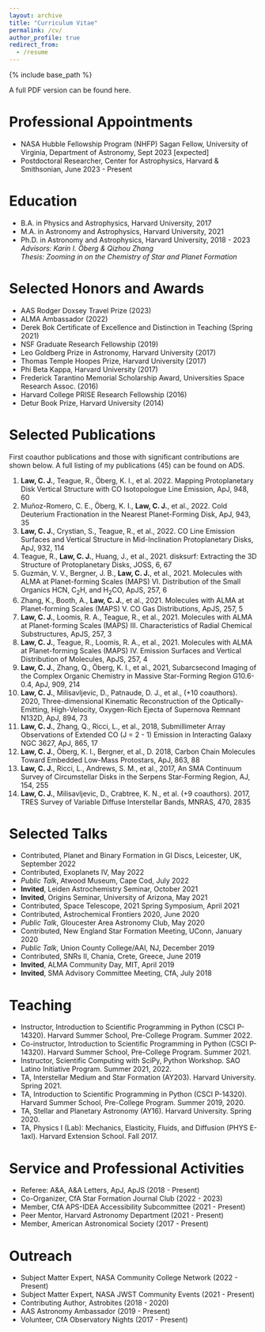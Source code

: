 ```yaml
---
layout: archive
title: "Curriculum Vitae"
permalink: /cv/
author_profile: true
redirect_from:
  - /resume
---
```


{% include base_path %}

A full PDF version can be found <a href="https://claw-astro.github.io/files/Law_CV_Full.pdf" style="text-decoration: none">here</a>.


Professional Appointments
======
* NASA Hubble Fellowship Program (NHFP) Sagan Fellow, University of Virginia, Department of Astronomy, Sept 2023 [expected]
* Postdoctoral Researcher, Center for Astrophysics, Harvard & Smithsonian, June 2023 - Present

Education
======
* B.A. in Physics and Astrophysics, Harvard University, 2017
* M.A. in Astronomy and Astrophysics, Harvard University, 2021
* Ph.D. in Astronomy and Astrophysics, Harvard University, 2018 - 2023<br>        <I>Advisors: Karin I. Öberg & Qizhou Zhang</I><br><I>Thesis: Zooming in on the Chemistry of Star and Planet Formation</I> 


Selected Honors and Awards
======
* AAS Rodger Doxsey Travel Prize (2023)
* ALMA Ambassador (2022)
* Derek Bok Certificate of Excellence and Distinction in Teaching (Spring 2021)
* NSF Graduate Research Fellowship (2019)
* Leo Goldberg Prize in Astronomy, Harvard University (2017)
* Thomas Temple Hoopes Prize, Harvard University (2017)
* Phi Beta Kappa, Harvard University (2017)
* Frederick Tarantino Memorial Scholarship Award, Universities Space Research Assoc. (2016)
* Harvard College PRISE Research Fellowship (2016)
* Detur Book Prize, Harvard University (2014)


Selected Publications
======
First coauthor publications and those with significant contributions are shown below. A full listing of my publications (45) can be found on <a href="https://ui.adsabs.harvard.edu/user/libraries/BR8acQNQQKOJKcsn8H3uVg" style="text-decoration:none">ADS</a>.

<ol>
    <li><b>Law, C. J.</b>, Teague, R., Öberg, K. I., et al. 2022. Mapping Protoplanetary Disk Vertical Structure with CO Isotopologue Line Emission, ApJ, 948, 60</li>
    <li>Muñoz-Romero, C. E., Öberg, K. I., <b>Law, C. J.</b>, et al., 2022. Cold Deuterium Fractionation in the Nearest Planet-Forming Disk, ApJ, 943, 35</li>
    <li><b>Law, C. J.</b>, Crystian, S., Teague, R., et al., 2022. CO Line Emission Surfaces and Vertical Structure in Mid-Inclination Protoplanetary Disks, ApJ, 932, 114</li>
  <li>Teague, R., <b>Law, C. J.</b>, Huang, J., et al., 2021. disksurf: Extracting the 3D Structure of Protoplanetary Disks, JOSS, 6, 67</li>
  <li>Guzmán, V. V., Bergner, J. B., <b>Law, C. J.</b>, et al., 2021. Molecules with ALMA at Planet-forming Scales (MAPS) VI. Distribution of the Small Organics HCN, C<sub>2</sub>H, and H<sub>2</sub>CO, ApJS, 257, 6</li>
   <li>Zhang, K., Booth, A., <b>Law, C. J.</b>, et al., 2021. Molecules with ALMA at Planet-forming Scales (MAPS) V. CO Gas Distributions, ApJS, 257, 5</li>
  <li><b>Law, C. J.</b>, Loomis, R. A., Teague, R., et al., 2021. Molecules with ALMA at Planet-forming Scales (MAPS) III. Characteristics of Radial Chemical Substructures, ApJS, 257, 3</li>
  <li><b>Law, C. J.</b>, Teague, R., Loomis, R. A., et al., 2021. Molecules with ALMA at Planet-forming Scales (MAPS) IV. Emission Surfaces and Vertical Distribution of Molecules, ApJS, 257, 4</li>
  <li><b>Law, C. J.</b>, Zhang, Q., Öberg, K. I., et al., 2021, Subarcsecond Imaging of the Complex Organic Chemistry in Massive Star-Forming Region G10.6-0.4, ApJ, 909, 214</li>
  <li><b>Law, C. J.</b>, Milisavljevic, D., Patnaude, D. J., et al., (+10 coauthors). 2020, Three-dimensional Kinematic Reconstruction of the Optically-Emitting, High-Velocity, Oxygen-Rich Ejecta of Supernova Remnant N132D, ApJ, 894, 73</li>
  <li><b>Law, C. J.</b>, Zhang, Q., Ricci, L., et al., 2018, Submillimeter Array Observations of Extended CO (J = 2 - 1) Emission in Interacting Galaxy NGC 3627, ApJ, 865, 17</li>
  <li><b>Law, C. J.</b>, Öberg, K. I., Bergner, et al., D. 2018, Carbon Chain Molecules Toward Embedded Low-Mass Protostars, ApJ, 863, 88</li>
  <li><b>Law, C. J.</b>, Ricci, L., Andrews, S. M., et al., 2017, An SMA Continuum Survey of Circumstellar Disks in the Serpens Star-Forming Region, AJ, 154, 255</li>
  <li><b>Law, C. J.</b>, Milisavljevic, D., Crabtree, K. N., et al. (+9 coauthors). 2017, TRES Survey of Variable Diffuse Interstellar Bands, MNRAS, 470, 2835</li>
</ol>    
    

<!-- <ul>{% for post in site.publications %}
    {% include archive-single-cv.html %}
  {% endfor %}</ul> -->
  
Selected Talks
======
* Contributed, Planet and Binary Formation in GI Discs, Leicester, UK, September 2022
* Contributed, Exoplanets IV, May 2022
* <i>Public Talk</i>, Atwood Museum, Cape Cod, July 2022
* <b>Invited</b>, Leiden Astrochemistry Seminar, October 2021
* <b>Invited</b>, Origins Seminar, University of Arizona, May 2021
* Contributed, Space Telescope, 2021 Spring Symposium, April 2021
* Contributed, Astrochemical Frontiers 2020, June 2020
* <i>Public Talk</i>, Gloucester Area Astronomy Club, May 2020
* Contributed, New England Star Formation Meeting, UConn, January 2020
* <i>Public Talk</i>, Union County College/AAI, NJ, December 2019
* Contributed, SNRs II, Chania, Crete, Greece, June 2019
* <b>Invited</b>, ALMA Community Day, MIT, April 2019
* <b>Invited</b>, SMA Advisory Committee Meeting, CfA, July 2018

<!--   <ul>{% for post in site.talks %}
    {% include archive-single-talk-cv.html %}
  {% endfor %}</ul>  -->
  
Teaching
======
* Instructor, Introduction to Scientific Programming in Python (CSCI P-14320). Harvard Summer School, Pre-College Program. Summer 2022.
* Co-instructor, Introduction to Scientific Programming in Python (CSCI P-14320). Harvard Summer School, Pre-College Program. Summer 2021.
* Instructor, Scientific Computing with SciPy, Python Workshop. SAO Latino Initiative Program. Summer 2021, 2022.
* TA, Interstellar Medium and Star Formation (AY203). Harvard University. Spring 2021.
* TA, Introduction to Scientific Programming in Python (CSCI P-14320). Harvard Summer School, Pre-College Program. Summer 2019, 2020.
* TA, Stellar and Planetary Astronomy (AY16). Harvard University. Spring 2020.
* TA, Physics I (Lab): Mechanics, Elasticity, Fluids, and Diffusion (PHYS E-1axl). Harvard Extension School. Fall 2017.
  
<!--   <ul>{% for post in site.teaching %}
    {% include archive-single-cv.html %}
  {% endfor %}</ul> -->
  
Service and Professional Activities
======
* Referee: A&A, A&A Letters, ApJ, ApJS (2018 - Present)
* Co-Organizer, CfA Star Formation Journal Club (2022 - 2023)
* Member, CfA APS-IDEA Accessibility Subcommittee (2021 - Present)
* Peer Mentor, Harvard Astronomy Department (2021 - Present)
* Member, American Astronomical Society (2017 - Present)

Outreach
======
* Subject Matter Expert, NASA Community College Network (2022 - Present)
* Subject Matter Expert, NASA JWST Community Events (2021 - Present)
* Contributing Author, <a href="https://astrobites.org/author/claw/" style="text-decoration:none">Astrobites</a> (2018 - 2020)
* <a href="https://aas.org/education/roster-aas-astronomy-ambassadors" style="text-decoration:none">AAS Astronomy Ambassador</a> (2019 - Present)
* Volunteer, CfA Observatory Nights (2017 - Present)
